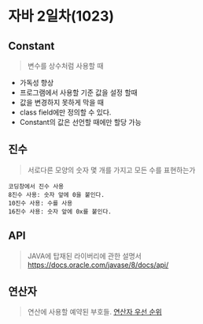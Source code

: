 # 자바 2일차(1023)

## Constant
> 변수를 상수처럼 사용할 때
- 가독성 향상
- 프로그램에서 사용할 기준 값을 설정 할때
- 값을 변경하지 못하게 막을 때
- class field에만 정의할 수 있다.
- Constant의 값은 선언할 때에만 할당 가능

## 진수
> 서로다른 모양의 숫자 몇 개를 가지고 모든 수를 표현하는가

```
코딩창에서 진수 사용
8진수 사용: 숫자 앞에 0을 붙인다.
10진수 사용: 수를 사용
16진수 사용: 숫자 앞에 0x를 붙인다.
```
## API
> JAVA에 탑재된 라이버리에 관한 설명서
https://docs.oracle.com/javase/8/docs/api/

## 연산자
> 연산에 사용할 예약된 부호들.
[연산자 우선 순위](https://opentutorials.org/course/1223/5331)